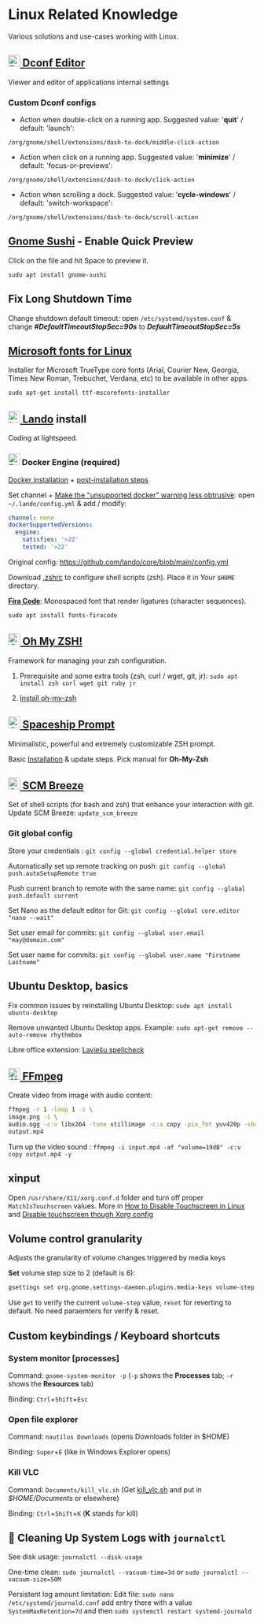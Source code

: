 # Linux Related Knowledge

Various solutions and use-cases working with Linux.

## [<img src="https://gitlab.gnome.org/uploads/-/system/group/avatar/8/gnomelogo.png?height=24" height="24px" alt="Dconf Editor"> Dconf Editor](https://wiki.gnome.org/Apps/DconfEditor)

Viewer and editor of applications internal settings

### Custom Dconf configs

- Action when double-click on a running app. Suggested value: '**quit**' / default: 'launch':

`/org/gnome/shell/extensions/dash-to-dock/middle-click-action`

- Action when click on a running app. Suggested value: '**minimize**' / default: 'focus-or-previews':

`/org/gnome/shell/extensions/dash-to-dock/click-action`

- Action when scrolling a dock. Suggested value: '**cycle-windows**' / default: 'switch-workspace':

`/org/gnome/shell/extensions/dash-to-dock/scroll-action`

## [Gnome Sushi](https://en.wikipedia.org/wiki/GNOME_sushi) - Enable Quick Preview

Click on the file and hit Space to preview it.

`sudo apt install gnome-sushi`

## Fix Long Shutdown Time

Change shutdown default timeout: open `/etc/systemd/system.conf` & change **_#DefaultTimeoutStopSec=90s_** to **_DefaultTimeoutStopSec=5s_**

## [Microsoft fonts for Linux](https://packages.debian.org/buster/ttf-mscorefonts-installer)

Installer for Microsoft TrueType core fonts (Arial, Courier New, Georgia, Times New Roman, Trebuchet, Verdana, etc) to
be available in other apps.

`sudo apt-get install ttf-mscorefonts-installer`

## [<img src="https://lando.dev/favicon-32x32.png" height="24px" alt="Lando"> Lando](https://lando.dev/download) install

Coding at lightspeed.

### <img src="https://www.docker.com/favicon.ico" height="24px" alt="Docker"> Docker Engine (required)

[Docker installation](https://docs.docker.com/engine/install/ubuntu/) + [post-installation steps](https://docs.docker.com/engine/install/linux-postinstall/)

Set channel + [Make the "unsupported docker" warning less obtrusive](https://github.com/lando/lando/issues/3511#issuecomment-1904519771): open `~/.lando/config.yml` & add / modify:

```YAML
channel: none
dockerSupportedVersions:
  engine:
    satisfies: '>22'
    tested: '>22'
```

Original config: https://github.com/lando/core/blob/main/config.yml

Download [.zshrc](https://raw.githubusercontent.com/mr-valters/gists/main/assets/.zshrc) to configure shell scripts (zsh). Place it in Your `$HOME` directory.

[**Fira Code**](https://github.com/tonsky/FiraCode): Monospaced font that render ligatures (character sequences).

`sudo apt install fonts-firacode`

## [<img src="https://ohmyz.sh/favicon.ico" height="24px" alt="Oh My ZSH!"> Oh My ZSH!](https://ohmyz.sh/)

Framework for managing your zsh configuration.

1. Prerequisite and some extra tools (zsh, curl / wget, git, jr): `sudo apt install zsh curl wget git ruby jr`

2. [Install oh-my-zsh](https://ohmyz.sh/#install)

## [<img src="https://spaceship-prompt.sh/assets/favicon.ico" height="24px" alt="Spaceship Prompt"> Spaceship Prompt](https://spaceship-prompt.sh/)

Minimalistic, powerful and extremely customizable ZSH prompt.

Basic [Installation](https://github.com/spaceship-prompt/spaceship-prompt#-installation) & update steps. Pick manual for **Oh-My-Zsh**

## [<img src="https://user-images.githubusercontent.com/139536/30827652-08e9b684-a265-11e7-95fb-50cbd2fb7c0d.png" height="24px" alt="SCM Breeze"> SCM Breeze](https://github.com/scmbreeze/scm_breeze#installation)

Set of shell scripts (for bash and zsh) that enhance your interaction with git.
Update SCM Breeze: `update_scm_breeze`

### Git global config

Store your credentials : `git config --global credential.helper store`

Automatically set up remote tracking on push: `git config --global push.autoSetupRemote true`

Push current branch to remote with the same name: `git config --global push.default current`

Set Nano as the default editor for Git: `git config --global core.editor "nano --wait"`

Set user email for commits: `git config --global user.email "may@domain.com"`

Set user name for commits: `git config --global user.name "Firstname Lastname"`

## Ubuntu Desktop, basics

Fix common issues by reinstalling Ubuntu Desktop: `sudo apt install ubuntu-desktop`

Remove unwanted Ubuntu Desktop apps. Example: `sudo apt-get remove --auto-remove rhythmbox`

Libre office extension: [Laviešu spellcheck](https://extensions.libreoffice.org/en/extensions/show/latviesu-valodas-pareizrakstibas-parbaudes-modulis)

## [<img src="https://ffmpeg.org/favicon.ico" height="24px" alt="ffmpeg"> FFmpeg](https://ffmpeg.org/)

Create video from image with audio content:

```bash
ffmpeg -r 1 -loop 1 -i \
image.png -i \
audio.ogg -c:v libx264 -tune stillimage -c:a copy -pix_fmt yuv420p -shortest \
output.mp4
```

Turn up the video sound : `ffmpeg -i input.mp4 -af "volume=19dB" -c:v copy output.mp4 -y`

## xinput

Open `/usr/share/X11/xorg.conf.d` folder and turn off proper `MatchIsTouchscreen` values. More in [How to Disable Touchscreen in Linux](https://www.blackmoreops.com/2021/09/24/how-to-disable-touchscreen-on-ubuntu/) and [Disable touchscreen though Xorg config](https://www.blackmoreops.com/2021/09/24/how-to-disable-touchscreen-on-ubuntu/)

## Volume control granularity

Adjusts the granularity of volume changes triggered by media keys

**Set** volume step size to 2 (default is 6):
```bash
gsettings set org.gnome.settings-daemon.plugins.media-keys volume-step 2
```

Use `get` to verify the current `volume-step` value, `reset` for reverting to default. No need paraemters for verify & reset.

## Custom keybindings / Keyboard shortcuts

### System monitor [processes]

Command: `gnome-system-monitor -p` (`-p` shows the **Processes** tab; `-r` shows the **Resources** tab)

Binding: `Ctrl`+`Shift`+`Esc`

### Open file explorer

Command: `nautilus Downloads` (opens Downloads folder in $HOME) 

Binding: `Super`+`E` (like in Windows Explorer opens)

### Kill VLC

Command: `Documents/kill_vlc.sh` (Get [kill_vlc.sh](https://raw.githubusercontent.com/mr-valters/gists/main/assets/kill_vlc.sh) and put in _$HOME/Documents_ or elsewhere) 

Binding: `Ctrl`+`Shift`+`K` (**K** stands for kill)

## 🧹 Cleaning Up System Logs with `journalctl`

See disk usage: `journalctl --disk-usage`

One-time clean: `sudo journalctl --vacuum-time=3d` or `sudo journalctl --vacuum-size=50M`

Persistent log amount limitation: Edit file: `sudo nano /etc/systemd/journald.conf` add entry there with a value `SystemMaxRetention=7d` and then `sudo systemctl restart systemd-journald`

